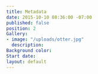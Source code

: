 ```yaml
---
title: Metadata
date: 2015-10-10 08:36:00 -07:00
published: false
position: 2
Gallery:
- image: "/uploads/otter.jpg"
  description: 
Background color: 
Start date: 
layout: default
---
```



